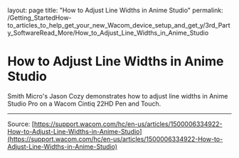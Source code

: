 layout: page
title: "How to Adjust Line Widths in Anime Studio"
permalink: /Getting_StartedHow-to_articles_to_help_get_your_new_Wacom_device_setup_and_get_y/3rd_Party_SoftwareRead_More/How_to_Adjust_Line_Widths_in_Anime_Studio

# How to Adjust Line Widths in Anime Studio

Smith Micro's Jason Cozy demonstrates how to adjust line widths in Anime Studio Pro on a Wacom Cintiq 22HD Pen and Touch.

---
Source: [https://support.wacom.com/hc/en-us/articles/1500006334922-How-to-Adjust-Line-Widths-in-Anime-Studio](https://support.wacom.com/hc/en-us/articles/1500006334922-How-to-Adjust-Line-Widths-in-Anime-Studio)

